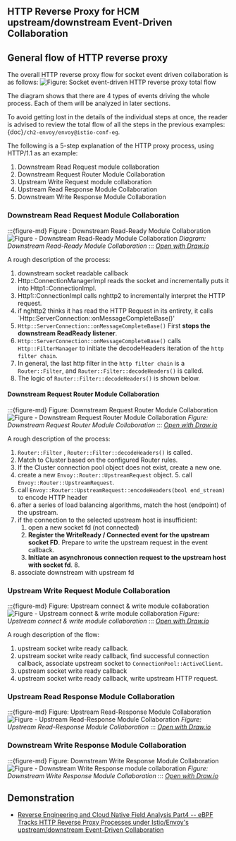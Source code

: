 ## HTTP Reverse Proxy for HCM upstream/downstream Event-Driven Collaboration

## General flow of HTTP reverse proxy

The overall HTTP reverse proxy flow for socket event driven collaboration is as follows:
![Figure: Socket event-driven HTTP reverse proxy total flow](/ch2-envoy/arch/event-driven/event-driven.assets/envoy-event-model-proxy.drawio.svg )

The diagram shows that there are 4 types of events driving the whole process. Each of them will be analyzed in later sections.

To avoid getting lost in the details of the individual steps at once, the reader is advised to review the total flow of all the steps in the previous examples: 
{doc}`/ch2-envoy/envoy@istio-conf-eg`.

The following is a 5-step explanation of the HTTP proxy process, using HTTP/1.1 as an example:
1. Downstream Read Request module collaboration
2. Downstream Request Router Module Collaboration
3. Upstream Write Request module collaboration
4. Upstream Read Response Module Collaboration
5. Downstream Write Response Module Collaboration



### Downstream Read Request Module Collaboration
:::{figure-md} Figure : Downstream Read-Ready Module Collaboration
<img src="/ch2-envoy/arch/http/http-connection-manager/hcm-event-process.assets/envoy-hcm-read-down-req.drawio.svg" alt="Figure - Downstream Read-Ready Module Collaboration">
*Diagram: Downstream Read-Ready Module Collaboration*
:::
*[Open with Draw.io](https://app.diagrams.net/?ui=sketch#Uhttps%3A%2F%2Fistio-insider.mygraphql.com%2Fzh_CN%2Flatest%2F_images%2Fenvoy-hcm-read-down-req.drawio.svg)*


A rough description of the process:
1. downstream socket readable callback
2. Http::ConnectionManagerImpl reads the socket and incrementally puts it into Http1::ConnectionImpl.
3. Http1::ConnectionImpl calls nghttp2 to incrementally interpret the HTTP request.
4. if nghttp2 thinks it has read the HTTP Request in its entirety, it calls `Http::ServerConnection::onMessageCompleteBase()'
5. `Http::ServerConnection::onMessageCompleteBase()` First **stops the downstream ReadReady listener**.
6. `Http::ServerConnection::onMessageCompleteBase()` calls `Http::FilterManager` to initiate the decodeHeaders iteration of the `http filter chain`. 
7. In general, the last http filter in the `http filter chain` is a `Router::Filter`, and `Router::Filter::decodeHeaders()` is called.
8. The logic of `Router::Filter::decodeHeaders()` is shown below.


#### Downstream Request Router Module Collaboration

:::{figure-md} Figure: Downstream Request Router Module Collaboration
<img src="/ch2-envoy/arch/http/http-connection-manager/hcm-event-process.assets/envoy-hcm-router-on-down-req-complete.drawio.svg" alt="Figure - Downstream Request Router Module Collaboration">
*Figure: Downstream Request Router Module Collaboration*
:::
*[Open with Draw.io](https://app.diagrams.net/?ui=sketch#Uhttps%3A%2F%2Fistio-insider.mygraphql.com%2Fzh_CN%2Flatest%2F_images%2Fenvoy-hcm-router-on-down-req-complete.drawio.svg)*

A rough description of the process:
1. `Router::Filter` , `Router::Filter::decodeHeaders()` is called.
2. Match to Cluster based on the configured Router rules.
3. If the Cluster connection pool object does not exist, create a new one.
4. create a new `Envoy::Router::UpstreamRequest` object. 5. call `Envoy::Router::UpstreamRequest`.
5. call `Envoy::Router::UpstreamRequest::encodeHeaders(bool end_stream)` to encode HTTP header
6. after a series of load balancing algorithms, match the host (endpoint) of the upstream.
7. if the connection to the selected upstream host is insufficient:
   1. open a new socket fd (not connected)
   2. **Register the WriteReady / Connected event for the upstream socket FD**. Prepare to write the upstream request in the event callback.
   3. **Initiate an asynchronous connection request to the upstream host with socket fd**. 8.
8. associate downstream with upstream fd



### Upstream Write Request Module Collaboration

:::{figure-md} Figure: Upstream connect & write module collaboration
<img src="/ch2-envoy/arch/http/http-connection-manager/hcm-event-process.assets/envoy-hcm-upstream-flow-connected-write.drawio.svg" alt="Figure - Upstream connect & write module collaboration">
*Figure: Upstream connect & write module collaboration*
:::
*[Open with Draw.io](https://app.diagrams.net/?ui=sketch#Uhttps%3A%2F%2Fistio-insider.mygraphql.com%2Fzh_CN%2Flatest%2F_images%2Fenvoy-hcm-upstream-flow-connected-write.drawio.svg)*


A rough description of the flow:
1. upstream socket write ready callback.
2. upstream socket write ready callback, find successful connection callback, associate upstream socket to `ConnectionPool::ActiveClient`.
3. upstream socket write ready callback
4. upstream socket write ready callback, write upstream HTTP request.



### Upstream Read Response Module Collaboration
:::{figure-md} Figure: Upstream Read-Response Module Collaboration
<img src="/ch2-envoy/arch/http/http-connection-manager/hcm-event-process.assets/envoy-hcm-upstream-flow-read-resp.drawio.svg" alt="Figure - Upstream Read-Response Module Collaboration">
*Figure: Upstream Read-Response Module Collaboration*
:::
*[Open with Draw.io](https://app.diagrams.net/?ui=sketch#Uhttps%3A%2F%2Fistio-insider.mygraphql.com%2Fzh_CN%2Flatest%2F_images%2Fenvoy-hcm-upstream-flow-read-resp.drawio.svg)*

### Downstream Write Response Module Collaboration

:::{figure-md} Figure: Downstream Write Response Module Collaboration
<img src="/ch2-envoy/arch/http/http-connection-manager/hcm-event-process.assets/envoy-hcm-write-down-resp.drawio.svg" alt="Figure - Downstream Write Response module collaboration">
*Figure: Downstream Write Response Module Collaboration*
:::
*[Open with Draw.io](https://app.diagrams.net/?ui=sketch#Uhttps%3A%2F%2Fistio-insider.mygraphql.com%2Fzh_CN%2Flatest%2F_images%2Fenvoy-hcm-write-down-resp.drawio.svg)*

## Demonstration
- [Reverse Engineering and Cloud Native Field Analysis Part4 -- eBPF Tracks HTTP Reverse Proxy Processes under Istio/Envoy's upstream/downstream Event-Driven Collaboration](https://blog.mygraphql.com/en/posts/low-tec/trace/trace-istio/trace-istio-part4/)
